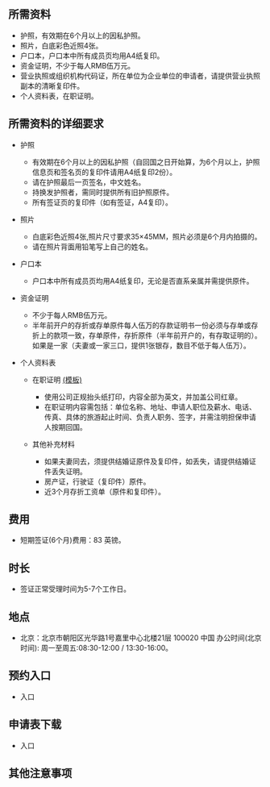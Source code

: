 ## 所需资料
- 护照，有效期在6个月以上的因私护照。
- 照片，白底彩色近照4张。
- 户口本，户口本中所有成员页均用A4纸复印。
- 资金证明，不少于每人RMB伍万元。
- 营业执照或组织机构代码证，所在单位为企业单位的申请者，请提供营业执照副本的清晰复印件。
- 个人资料表，在职证明。
## 所需资料的详细要求
-  护照
      - 有效期在6个月以上的因私护照（自回国之日开始算，为6个月以上，护照信息页和签名页的复印件请用A4纸复印2份）。
      - 请在护照最后一页签名，中文姓名。
      - 持换发护照者，需同时提供所有旧护照原件。
      - 所有签证页的复印件（如有签证，A4复印）。
      
-  照片
      - 白底彩色近照4张,照片尺寸要求35×45MM，照片必须是6个月内拍摄的。
      - 请在照片背面用铅笔写上自己的姓名。
      
-  户口本
      - 户口本中所有成员页均用A4纸复印，无论是否直系亲属并需提供原件。
      
-  资金证明
      - 不少于每人RMB伍万元。
      - 半年前开户的存折或存单原件每人伍万的存款证明书一份必须与存单或存折上的款项一致，存单原件，存折原件（半年前开户的，有存取证明的）。如果是一家（夫妻或一家三口，提供1张银存，数目不低于每人伍万）。
      
-  个人资料表
      - 在职证明  [(模板)](.\VisaTemplateCompany.md)
         - 使用公司正规抬头纸打印，内容全部为英文，并加盖公司红章。
         - 在职证明内容需包括：单位名称、地址、申请人职位及薪水、电话、传真、具体的旅游起止时间、负责人职务、签字，并需注明担保申请人按期回国。
          
      - 其他补充材料
         - 如果夫妻同去，须提供结婚证原件及复印件，如丢失，请提供结婚证件丢失证明。
         - 房产证，行驶证（复印件）原件。
         - 近3个月存折工资单（原件和复印件）。
         
## 费用
- 短期签证(6个月)费用：83 英镑。
## 时长
- 签证正常受理时间为5-7个工作日。
## 地点
- 北京：北京市朝阳区光华路1号嘉里中心北楼21层 100020 中国 办公时间(北京时间): 周一至周五:08:30-12:00 / 13:30-16:00。
## 预约入口
- 入口
## 申请表下载
- 入口
## 其他注意事项
